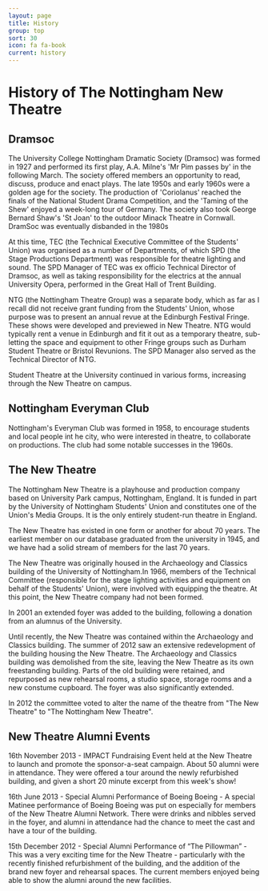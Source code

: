 ```yaml
---
layout: page
title: History
group: top
sort: 30
icon: fa fa-book
current: history
---
```


# History of The Nottingham New Theatre

## Dramsoc

The University College Nottingham Dramatic Society (Dramsoc) was formed in 1927 and performed its first play, A.A. Milne's 'Mr Pim passes by' in the following March. The society offered members an opportunity to read, discuss, produce and enact plays. The late 1950s and early 1960s were a golden age for the society. The production of 'Coriolanus' reached the finals of the National Student Drama Competition, and the 'Taming of the Shew' enjoyed a week-long tour of Germany. The society also took George Bernard Shaw's 'St Joan' to the outdoor Minack Theatre in Cornwall. DramSoc was eventually disbanded in the 1980s

At this time, TEC (the Technical Executive Committee of the Students' Union) was organised as a number of Departments, of which SPD (the Stage Productions Department) was responsible for theatre lighting and sound. The SPD Manager of TEC was ex officio Technical Director of Dramsoc, as well as taking responsibility for the electrics at the annual University Opera, performed in the Great Hall of Trent Building.

NTG (the Nottingham Theatre Group) was a separate body, which as far as I recall did not receive grant funding from the Students' Union, whose purpose was to present an annual revue at the Edinburgh Festival Fringe. These shows were developed and previewed in New Theatre. NTG would typically rent a venue in Edinburgh and fit it out as a temporary theatre, sub-letting the space and equipment to other Fringe groups such as Durham Student Theatre or Bristol Revunions. The SPD Manager also served as the Technical Director of NTG.

Student Theatre at the University continued in various forms, increasing through the New Theatre on campus.


## Nottingham Everyman Club

Nottingham's Everyman Club was formed in 1958, to encourage students and local people int he city, who were interested in theatre, to collaborate on productions. The club had some notable successes in the 1960s.


## The New Theatre

The Nottingham New Theatre is a playhouse and production company based on University Park campus, Nottingham, England. It is funded in part by the University of Nottingham Students' Union and constitutes one of the Union's Media Groups. It is the only entirely student-run theatre in England.

The New Theatre has existed in one form or another for about 70 years. The earliest member on our database graduated from the university in 1945, and we have had a solid stream of members for the last 70 years.

The New Theatre was originally housed in the Archaeology and Classics building of the University of Nottingham.In 1966, members of the Technical Committee (responsible for the stage lighting activities and equipment on behalf of the Students' Union), were involved with equipping the theatre. At this point, the New Theatre company had not been formed.

In 2001 an extended foyer was added to the building, following a donation from an alumnus of the University.

Until recently, the New Theatre was contained within the Archaeology and Classics building. The summer of 2012 saw an extensive redevelopment of the building housing the New Theatre. The Archaeology and Classics building was demolished from the site, leaving the New Theatre as its own freestanding building. Parts of the old building were retained, and repurposed as new rehearsal rooms, a studio space, storage rooms and a new constume cupboard. The foyer was also significantly extended.

In 2012 the committee voted to alter the name of the theatre from "The New Theatre" to "The Nottingham New Theatre".


## New Theatre Alumni Events

16th November 2013 - IMPACT Fundraising Event held at the New Theatre to launch and promote the sponsor-a-seat campaign. About 50 alumni were in attendance. They were offered a tour around the newly refurbished building, and given a short 20 minute excerpt from this week's show!

16th June 2013 - Special Alumni Performance of Boeing Boeing - A special Matinee performance of Boeing Boeing was put on especially for members of the New Theatre Alumni Network. There were drinks and nibbles served in the foyer, and alumni in attendance had the chance to meet the cast and have a tour of the building.

15th December 2012 - Special Alumni Performance of “The Pillowman” - This was a very exciting time for the New Theatre - particularly with the recently finished refurbishment of the building, and the addition of the brand new foyer and rehearsal spaces. The current members enjoyed being able to show the alumni around the new facilities.

